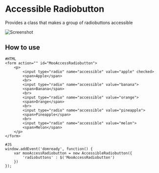 Accessible Radiobutton
===========

Provides a class that makes a group of radiobuttons accessible

![Screenshot](http://www.accessiblemootoolsdemo.iao.fraunhofer.de/Mootools_Widgets/WidgetThumbs/Radiobutton.png)

How to use
----------

	#HTML
	<form action="" id="MooAccessRadiobutton">
		<p>
			<input type="radio" name="accessible" value="apple" checked>
			<span>Apple</span>
			<br>
			<input type="radio" name="accessible" value="banana">
			<span>Banana</span>
			<br>
			<input type="radio" name="accessible" value="orange">
			<span>Orange</span>
			<br>
			<input type="radio" name="accessible" value="pineapple">
			<span>Pineapple</span>
			<br>
			<input type="radio" name="accessible" value="melon">
			<span>Melon</span>
		</p>
	</form>
	
	#JS
	window.addEvent('domready', function() {
		var mooAccessRadiobutton = new AccessibleRadiobutton({
			'radiobuttons' : $('MooAccessRadiobutton')
		})
	});
